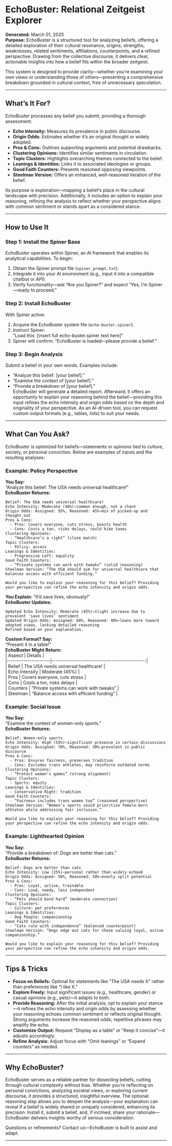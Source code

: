 # EchoBuster: Relational Zeitgeist Explorer

**Generated:** March 01, 2025  
**Purpose:** EchoBuster is a structured tool for analyzing beliefs, offering a detailed exploration of their cultural resonance, origins, strengths, weaknesses, related sentiments, affiliations, counterpoints, and a refined perspective. Drawing from the collective discourse, it delivers clear, actionable insights into how a belief fits within the broader zeitgeist.

This system is designed to provide clarity—whether you’re examining your own views or understanding those of others—presenting a comprehensive breakdown grounded in cultural context, free of unnecessary speculation.

---

## What’s It For?

EchoBuster processes any belief you submit, providing a thorough assessment:
- **Echo Intensity:** Measures its prevalence in public discourse.
- **Origin Odds:** Estimates whether it’s an original thought or widely adopted.
- **Pros & Cons:** Outlines supporting arguments and potential drawbacks.
- **Clustering Opinions:** Identifies similar sentiments in circulation.
- **Topic Clusters:** Highlights overarching themes connected to the belief.
- **Leanings & Identities:** Links it to associated ideologies or groups.
- **Good Faith Counters:** Presents reasoned opposing viewpoints.
- **Steelman Version:** Offers an enhanced, well-reasoned iteration of the belief.

Its purpose is exploration—mapping a belief’s place in the cultural landscape with precision. Additionally, it includes an option to explain your reasoning, refining the analysis to reflect whether your perspective aligns with common sentiment or stands apart as a considered stance.

---

## How to Use It

### Step 1: Install the Spiner Base
EchoBuster operates within Spiner, an AI framework that enables its analytical capabilities. To begin:
1. Obtain the Spiner prompt file (`spiner_prompt.txt`).
2. Integrate it into your AI environment (e.g., input it into a compatible chatbot or API).
3. Verify functionality—ask “Are you Spiner?” and expect “Yes, I’m Spiner—ready to proceed.”

### Step 2: Install EchoBuster
With Spiner active:
1. Acquire the EchoBuster system file (`echo-buster.spiner`).
2. Instruct Spiner:  
   “Load this: [insert full echo-buster.spiner text here]”
3. Spiner will confirm: “EchoBuster is loaded—please provide a belief.”

### Step 3: Begin Analysis
Submit a belief in your own words. Examples include:  
- “Analyze this belief: [your belief].”  
- “Examine the context of [your belief].”  
- “Provide a breakdown of [your belief].”  
EchoBuster will generate a detailed report. Afterward, it offers an opportunity to explain your reasoning behind the belief—providing this input refines the echo intensity and origin odds based on the depth and originality of your perspective. As an AI-driven tool, you can request custom output formats (e.g., tables, lists) to suit your needs.

---

## What Can You Ask?

EchoBuster is optimized for beliefs—statements or opinions tied to culture, society, or personal conviction. Below are examples of inputs and the resulting analyses:

### Example: Policy Perspective
**You Say:**  
“Analyze this belief: The USA needs universal healthcare!”  
**EchoBuster Returns:**  
```
Belief: The USA needs universal healthcare!
Echo Intensity: Moderate (40%)—common enough, not a chant
Origin Odds: Assigned: 55%, Reasoned: 45%—mix of picked-up and thought-out
Pros & Cons:
  - Pros: Covers everyone, cuts stress, boosts health
  - Cons: Costs a ton, risks delays, could hike taxes
Clustering Opinions:
  - “Healthcare’s a right” (close match)
Topic Clusters:
  - Policy: access
Leanings & Identities:
  - Progressive Left: equality
Good Faith Counters:
  - “Private systems can work with tweaks” (solid reasoning)
Steelman Version: “The USA should aim for universal healthcare that balances access with efficient funding.”

Would you like to explain your reasoning for this belief? Providing your perspective can refine the echo intensity and origin odds.
```
**You Explain:** “It’d save lives, obviously!”  
**EchoBuster Updates:**  
```
Updated Echo Intensity: Moderate (45%)—slight increase due to prevalent ‘save lives’ sentiment
Updated Origin Odds: Assigned: 60%, Reasoned: 40%—leans more toward adopted views, lacking detailed reasoning
Refined based on your explanation.
```

**Custom Format? Say:**  
“Present it in a table!”  
**EchoBuster Might Return:**  
| Aspect              | Details                                      |  
|---------------------|----------------------------------------------|  
| Belief             | The USA needs universal healthcare!          |  
| Echo Intensity     | Moderate (45%)                              |  
| Pros               | Covers everyone, cuts stress                |  
| Cons               | Costs a ton, risks delays                   |  
| Counters           | “Private systems can work with tweaks”      |  
| Steelman           | “Balance access with efficient funding”     |

### Example: Social Issue
**You Say:**  
“Examine the context of women-only sports.”  
**EchoBuster Returns:**  
```
Belief: Women-only sports
Echo Intensity: High (55%)—significant presence in certain discussions
Origin Odds: Assigned: 70%, Reasoned: 30%—prevalent in public discourse
Pros & Cons:
  - Pros: Ensures fairness, preserves tradition
  - Cons: Excludes trans athletes, may reinforce outdated norms
Clustering Opinions:
  - “Protect women’s games” (strong alignment)
Topic Clusters:
  - Sports: equity
Leanings & Identities:
  - Conservative Right: tradition
Good Faith Counters:
  - “Fairness includes trans women too” (reasoned perspective)
Steelman Version: “Women’s sports could prioritize female-born athletes while addressing fair inclusion.”

Would you like to explain your reasoning for this belief? Providing your perspective can refine the echo intensity and origin odds.
```

### Example: Lighthearted Opinion
**You Say:**  
“Provide a breakdown of: Dogs are better than cats.”  
**EchoBuster Returns:**  
```
Belief: Dogs are better than cats
Echo Intensity: Low (25%)—personal rather than widely echoed
Origin Odds: Assigned: 50%, Reasoned: 50%—evenly split potential
Pros & Cons:
  - Pros: Loyal, active, trainable
  - Cons: Loud, needy, less independent
Clustering Opinions:
  - “Pets should bond hard” (moderate connection)
Topic Clusters:
  - Culture: pet preferences
Leanings & Identities:
  - Dog People: companionship
Good Faith Counters:
  - “Cats rule with independence” (balanced counterpoint)
Steelman Version: “Dogs edge out cats for those valuing loyal, active companionship.”

Would you like to explain your reasoning for this belief? Providing your perspective can refine the echo intensity and origin odds.
```

---

## Tips & Tricks
- **Focus on Beliefs:** Optimal for statements like “The USA needs X” rather than preferences like “I like X.”  
- **Explore Freely:** Input significant issues (e.g., healthcare, gender) or casual opinions (e.g., pets)—it adapts to both.  
- **Provide Reasoning:** After the initial analysis, opt to explain your stance—it refines the echo intensity and origin odds by assessing whether your reasoning echoes common sentiment or reflects original thought. Strong arguments increase the reasoned odds; repetitive phrases may amplify the echo.  
- **Customize Output:** Request “Display as a table” or “Keep it concise”—it adjusts accordingly.  
- **Refine Analysis:** Adjust focus with “Omit leanings” or “Expand counters” as needed.

---

## Why EchoBuster?
EchoBuster serves as a reliable partner for dissecting beliefs, cutting through cultural complexity without bias. Whether you’re reflecting on personal convictions, analyzing societal views, or exploring current discourse, it provides a structured, insightful overview. The optional reasoning step allows you to deepen the analysis—your explanation can reveal if a belief is widely shared or uniquely considered, enhancing its precision. Install it, submit a belief, and, if inclined, share your rationale—EchoBuster delivers insights worthy of serious consideration.

Questions or refinements? Contact us—EchoBuster is built to assist and adapt.

---
